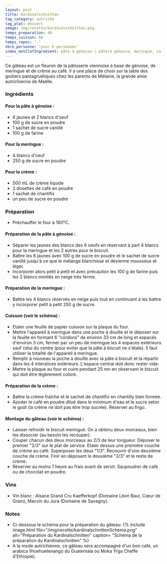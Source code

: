 ```yaml
---
layout: post
title: Kardinalschnitten
tag_category: autriche
tag_plat: dessert
image: img/recette/kardinalschnitten.png
temps_preparation: 40
temps_cuisson: 60
temps_repos: ‘-‘
nbre_personne: ‘pour 6 personnes’
index_motClefIngredient: pâte à génoise | pâte!à génoise, meringue, café
---
```

Ce gâteau est un fleuron de la pâtisserie viennoise à base de génoise, de meringue et de crème au café. Il a une place de choix sur la table des goûters pantagruéliques chez les parents de Mélanie, la grande amie autrichienne de Maëlle.

### Ingrédients
#### Pour la pâte à génoise :
* 6 jaunes et 2 blancs d'oeuf
* 100 g de sucre en poudre
* 1 sachet de sucre vanillé
* 100 g de farine

#### Pour la meringue :
* 4 blancs d'oeuf
* 250 g de sucre en poudre

#### Pour la crème :
* 500 mL de crème liquide
* 2 dosettes de café en poudre
* 1 sachet de chantifix
* un peu de sucre en poudre

### Préparation
* Préchauffer le four à 160°C.

#### Préparation de la pâte à génoise :
* Séparer les jaunes des blancs des 6 oeufs en réservant à part 4 blancs pour la meringue et les 2 autres pour le biscuit.
* Battre les 6 jaunes avec 100 g de sucre en poudre et le sachet de sucre vanillé jusqu'à ce que le mélange blanchisse et devienne mousseux et léger.
* Incorporer alors petit à petit et avec précaution les 100 g de farine puis les 2 blancs montés en neige très ferme.

#### Préparation de la meringue :
* Battre les 4 blancs réservés en neige puis tout en continuant à les battre y incorporer petit à petit 250 g de sucre.

#### Cuisson (voir le schéma) :
* Etaler une feuille de papier cuisson sur la plaque du four.
* Mettre l'appareil à meringue dans une poche à douille et le déposer sur la feuille en formant 6 "cordons" de environ 33 cm de long et espacés d'environ 3 cm, fermer par un peu de meringue les 4 espaces extérieurs sauf celui du centre (pour eviter que la pâte à biscuit ne s'étale). Il faut utiliser la totalité de l'appareil à meringue.
* Remplir à nouveau la poche à douille avec la pâte à biscuit et la répartir dans les 4 interstices extérieurs. L'espace central doit donc rester vide.
* Mettre la plaque au four et cuire pendant 25 mn en observant le biscuit qui doit être légèrement coloré.

#### Préparation de la crème :
* Battre la crème fraîche et le sachet de chantifix en chantilly bien formée.
* Ajouter le café en poudre dilué dans le minimum d'eau et le sucre selon le goût (la crème ne doit pas être trop sucrée). Réserver au frigo.

#### Montage du gâteau (voir le schéma) :
* Laisser refroidir le biscuit meringué. On a obtenu deux morceaux, bien les dissocier (au besoin les recouper).
* Couper chacun des deux morceaux au 2/3 de leur longueur. Déposer le premier "2/3" sur le plat de service. Etaler dessus une première couche de crème au café. Superposer les deux "1/3". Recouvrir d'une deuxième couche de crème. Finir en déposant le deuxième "2/3" et le reste de crème.
* Réserver au moins 1 heure au frais avant de servir. Saupoudrer de café ou de chocolat en poudre.

### Vins
* Vin blanc : Alsace Grand Cru Kaefferkopf (Domaine Léon Baur, Cœur de Grain), Macvin du Jura (Domaine de Savagny).  

### Notes
* Ci-dessous le schéma pour la préparation du gâteau: {% include image.html file="/img/recette/kardinalschnittenSchema.png" alt="Préparation du Kardinalschnitten" caption= "Schéma de la préparation du Kardinalschnitten" %}
* A la mode autrichienne, ce gâteau sera accompagné d'un bon café, un arabica (Huehuetenango du Guatemala ou Moka Yrga Cheffe d'Ethiopie).
